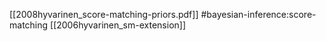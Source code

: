 [[2008hyvarinen_score-matching-priors.pdf]]
#bayesian-inference:score-matching
[[2006hyvarinen_sm-extension]]

